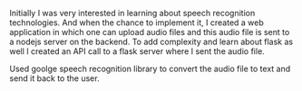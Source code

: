 Initially I was very interested in learning about speech recognition technologies. And when the chance to implement it, I created a web application in which one can upload audio files and this audio file is sent to a nodejs server on the backend. To add complexity and learn about flask as well I created an API call to a flask server where I sent the audio file.

Used goolge speech recognition library to convert the audio file to text and send it back to the user.
